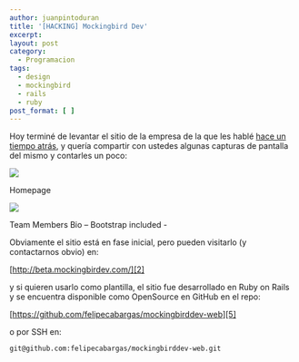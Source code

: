 ```yaml
---
author: juanpintoduran
title: '[HACKING] Mockingbird Dev'
excerpt:
layout: post
category:
  - Programacion
tags:
  - design
  - mockingbird
  - rails
  - ruby
post_format: [ ]
---
```

Hoy terminé de levantar el sitio de la empresa de la que les hablé [hace un tiempo atrás][1], y quería compartir con ustedes algunas capturas de pantalla del mismo y contarles un poco:

[![][3]][3]

Homepage

[![][4]][4]

Team Members Bio – Bootstrap included -

Obviamente el sitio está en fase inicial, pero pueden visitarlo (y contactarnos obvio) en:

[http://beta.mockingbirdev.com/][2]

y si quieren usarlo como plantilla, el sitio fue desarrollado en Ruby on Rails y se encuentra disponible como OpenSource en GitHub en el repo:

[https://github.com/felipecabargas/mockingbirddev-web][5]

o por SSH en:

`git@github.com:felipecabargas/mockingbirddev-web.git`

 
 [1]: http://blog.cabargas.com/2012/06/diseno-mockingbird-development/
 [2]: http://beta.mockingbirdev.com/
 [3]: http://cabargas.com/images/homepage-today.png
 [4]: http://cabargas.com/images/teammember.png
 [5]: https://github.com/felipecabargas/mockingbirddev-web